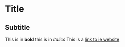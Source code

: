# Title
## Subtitle
This is in **bold** this is in *italics*
This is a [link to ie website](https://ie.edu)
